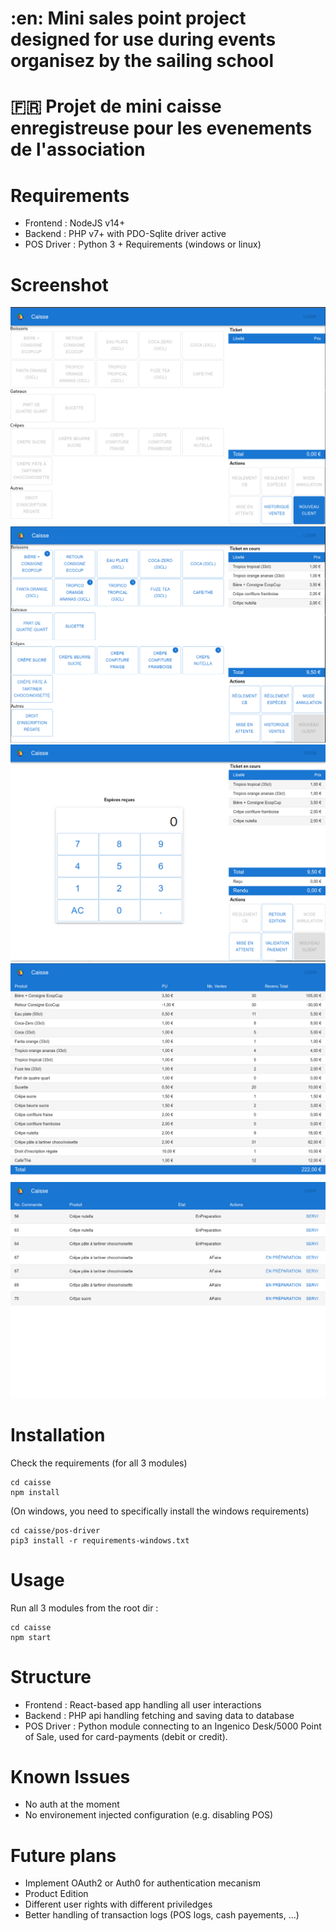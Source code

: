 # :en: Mini sales point project designed for use during events organisez by the sailing school
# :fr: Projet de mini caisse enregistreuse pour les evenements de l'association

# Requirements
- Frontend : NodeJS v14+
- Backend : PHP v7+ with PDO-Sqlite driver active
- POS Driver : Python 3 + Requirements (windows or linux)

# Screenshot

![Main window](./screenshot.png)
![During Order](./screenshot2.png)
![Cash Paiement](./screenshot3.png)
![Stats window](./screenshot4.png)
![Preparation window](./screenshot5.png)

# Installation

Check the requirements (for all 3 modules)

``` 
cd caisse
npm install
```

(On windows, you need to specifically install the windows requirements)
``` 
cd caisse/pos-driver
pip3 install -r requirements-windows.txt
```

# Usage

Run all 3 modules from the root dir : 
``` 
cd caisse
npm start
```

# Structure

- Frontend : React-based app handling all user interactions
- Backend : PHP api handling fetching and saving data to database
- POS Driver : Python module connecting to an Ingenico Desk/5000 Point of Sale, used for card-payments (debit or credit).

# Known Issues
- No auth at the moment
- No environement injected configuration (e.g. disabling POS)

# Future plans
- Implement OAuth2 or Auth0 for authentication mecanism
- Product Edition
- Different user rights with different priviledges
- Better handling of transaction logs (POS logs, cash payements, ...)
